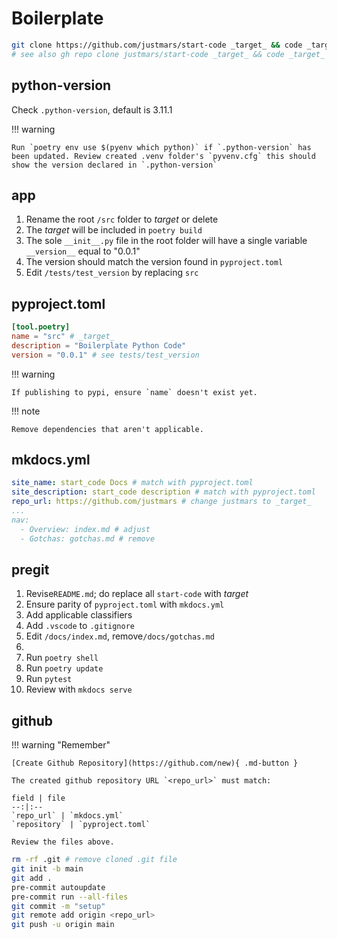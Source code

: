 # Boilerplate

```sh
git clone https://github.com/justmars/start-code _target_ && code _target_
# see also gh repo clone justmars/start-code _target_ && code _target_
```

## python-version

Check `.python-version`, default is 3.11.1

!!! warning

    Run `poetry env use $(pyenv which python)` if `.python-version` has been updated. Review created .venv folder's `pyvenv.cfg` this should show the version declared in `.python-version`

## app

1. Rename the root `/src` folder to _target_ or delete
2. The _target_ will be included in `poetry build`
3. The sole `__init__.py` file in the root folder will have a single variable `__version__` equal to "0.0.1"
4. The version should match the version found in `pyproject.toml`
5. Edit `/tests/test_version` by replacing `src`

## pyproject.toml

```toml
[tool.poetry]
name = "src" # _target_
description = "Boilerplate Python Code"
version = "0.0.1" # see tests/test_version
```

!!! warning

    If publishing to pypi, ensure `name` doesn't exist yet.

!!! note

    Remove dependencies that aren't applicable.

## mkdocs.yml

```yaml
site_name: start_code Docs # match with pyproject.toml
site_description: start_code description # match with pyproject.toml
repo_url: https://github.com/justmars # change justmars to _target_
...
nav:
  - Overview: index.md # adjust
  - Gotchas: gotchas.md # remove
```

## pregit

1. Revise`README.md`; do replace all `start-code` with _target_
2. Ensure parity of `pyproject.toml` with `mkdocs.yml`
3. Add applicable classifiers
4. Add `.vscode` to `.gitignore`
5. Edit `/docs/index.md`, remove`/docs/gotchas.md`
6.
7. Run `poetry shell`
8. Run `poetry update`
9. Run `pytest`
10. Review with `mkdocs serve`

## github

!!! warning "Remember"

    [Create Github Repository](https://github.com/new){ .md-button }

    The created github repository URL `<repo_url>` must match:

    field | file
    --:|:--
    `repo_url` | `mkdocs.yml`
    `repository` | `pyproject.toml`

    Review the files above.

```sh
rm -rf .git # remove cloned .git file
git init -b main
git add .
pre-commit autoupdate
pre-commit run --all-files
git commit -m "setup"
git remote add origin <repo_url>
git push -u origin main
```
